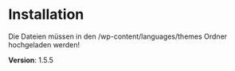 # Installation
Die Dateien müssen in den /wp-content/languages/themes Ordner hochgeladen werden!

**Version**: 1.5.5
